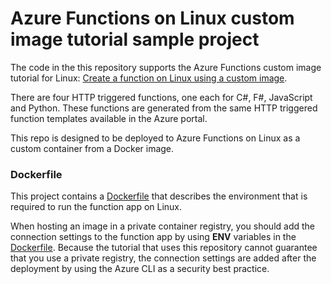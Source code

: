 # Azure Functions on Linux custom image tutorial sample project 

The code in the this repository supports the Azure Functions custom image tutorial for Linux: [Create a function on Linux using a custom image](https://docs.microsoft.com/azure/azure-functions/functions-create-function-linux-custom-image).

There are four HTTP triggered functions, one each for C#, F#, JavaScript and Python. These functions are generated from the same HTTP triggered function templates available in the Azure portal.

This repo is designed to be deployed to Azure Functions on Linux as a custom container from a Docker image.

### Dockerfile

This project contains a [Dockerfile] that describes the environment that is required to run the function app on Linux.

When hosting an image in a private container registry, you should add the connection settings to the function app by using **ENV** variables in the [Dockerfile]. Because the tutorial that uses this repository cannot guarantee that you use a private registry, the connection settings are added after the deployment by using the Azure CLI as a security best practice.

[Dockerfile]: Dockerfile
